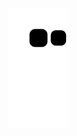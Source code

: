 <div> 

  ![Snake animation](https://github.com/rafaballerini/rafaballerini/blob/output/github-contribution-grid-snake.svg)
 
</div>
